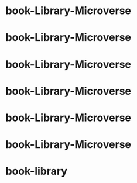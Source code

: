 # book-Library-Microverse
# book-Library-Microverse
# book-Library-Microverse
# book-Library-Microverse
# book-Library-Microverse
# book-Library-Microverse
# book-library
